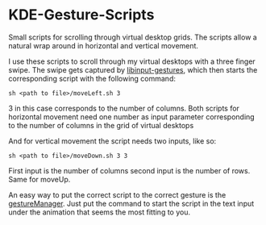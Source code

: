 # KDE-Gesture-Scripts
Small scripts for scrolling through virtual desktop grids. The scripts allow a natural wrap around in horizontal and vertical movement.

I use these scripts to scroll through my virtual desktops with a three finger swipe.
The swipe gets captured by [libinput-gestures](https://github.com/bulletmark/libinput-gestures), which then starts the corresponding script with the following command:

    sh <path to file>/moveLeft.sh 3
    
3 in this case corresponds to the number of columns. Both scripts for horizontal movement need one number as input parameter corresponding to the number of columns in the grid of virtual desktops

And for vertical movement the script needs two inputs, like so:

    sh <path to file>/moveDown.sh 3 3
    
First input is the number of columns second input is the number of rows. Same for moveUp.

An easy way to put the correct script to the correct gesture is the [gestureManager](https://github.com/gabmus/gestureManager). Just put the command to start the script in the text input under the animation that seems the most fitting to you.
